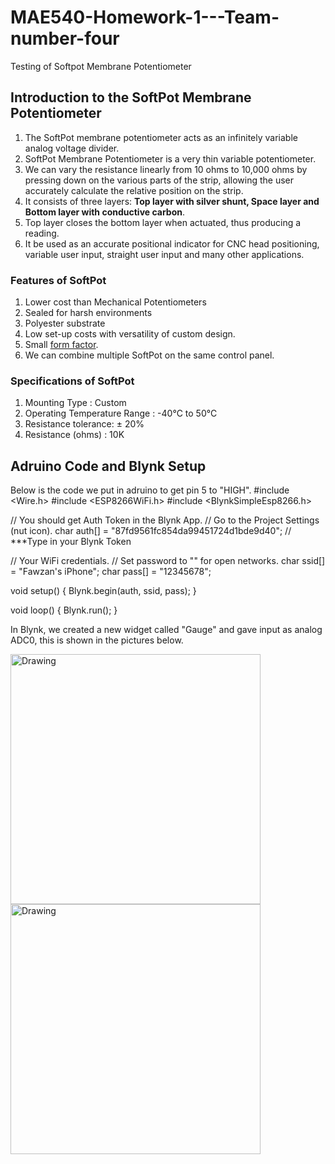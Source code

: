# MAE540-Homework-1---Team-number-four
Testing of Softpot Membrane Potentiometer

## Introduction to the SoftPot Membrane Potentiometer

1. The SoftPot membrane potentiometer acts as an infinitely variable analog voltage divider. 
2. SoftPot Membrane Potentiometer is a very thin variable potentiometer.
3. We can vary the resistance linearly from 10 ohms to 10,000 ohms by pressing down on the various parts of the strip, allowing the user accurately calculate the relative position on the strip.
4. It consists of three layers: **Top layer with silver shunt, Space layer and Bottom layer with conductive carbon**.
5. Top layer closes the bottom layer when actuated, thus producing a reading. 
6. It be used as an accurate positional indicator for CNC head positioning, variable user input, straight user input and many other applications.

### Features of SoftPot

1. Lower cost than Mechanical Potentiometers
2. Sealed for harsh environments
3. Polyester substrate
4. Low set-up costs with versatility of custom design. 
5. Small [form factor][1].
6. We can combine multiple SoftPot on the same control panel.

### Specifications of SoftPot

1. Mounting Type : Custom
2. Operating Temperature Range : -40°C to 50°C
3. Resistance tolerance: ± 20%
4. Resistance (ohms) : 10K



[1]: https://www.google.com/webhp?sourceid=chrome-instant&ion=1&espv=2&ie=UTF-8#q=form+factor

## Adruino Code and Blynk Setup

Below is the code we put in adruino to get pin 5 to "HIGH".
  #include <Wire.h>
  #include <ESP8266WiFi.h>
  #include <BlynkSimpleEsp8266.h>

  // You should get Auth Token in the Blynk App.
  // Go to the Project Settings (nut icon).
  char auth[] = "87fd9561fc854da99451724d1bde9d40"; // ***Type in your Blynk Token
  
  // Your WiFi credentials.
  // Set password to "" for open networks.
  char ssid[] = "Fawzan's iPhone";
  char pass[] = "12345678";
  
  void setup()
  {
    Blynk.begin(auth, ssid, pass);
  }
  
  void loop()
  {
    Blynk.run();
  }
  
In Blynk, we created a new widget called "Gauge" and gave input as analog ADC0, this is shown in the pictures below.

<img src="https://i.imgsafe.org/6f2acd8992.png" alt="Drawing" style="height: 400px;"/>
<img src="https://i.imgsafe.org/6f2ad54359.png" alt="Drawing" style="height: 400px;"/>
